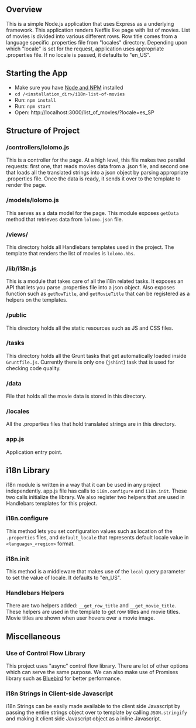 ## Overview

This is a simple Node.js application that uses Express as a underlying framework. This application renders Netflix like page with list of movies. List of movies is divided into various different rows. Row title comes from a language specific .properties file from "locales" directory. Depending upon which "locale" is set for the request, application uses appropriate .properties file. If no locale is passed, it defaults to "en_US".

## Starting the App


* Make sure you have [Node and NPM](http://nodejs.org/download/) installed
* `cd /<installation_dir>/i18n-list-of-movies`
* Run: `npm install`
* Run: `npm start`
* Open: http://localhost:3000/list_of_movies/?locale=es_SP

## Structure of Project

### /controllers/lolomo.js

This is a controller for the page. At a high level, this file makes two parallel requests:  first one, that reads movies data from a .json file, and second one that loads all the translated strings into a json object by parsing appropriate .properties file. Once the data is ready, it sends it over to the template to render the page.

### /models/lolomo.js

This serves as a data model for the page. This module exposes `getData` method that retrieves data from `lolomo.json` file.

### /views/

This directory holds all Handlebars templates used in the project. The template that renders the list of movies is `lolomo.hbs`.

### /lib/i18n.js

This is a module that takes care of all the i18n related tasks. It exposes an API that lets you parse .properties file into a json object. Also exposes function such as `getRowTitle`, and `getMovieTitle` that can be registered as a helpers on the templates.

### /public

This directory holds all the static resources such as JS and CSS files.

### /tasks

This directory holds all the Grunt tasks that get automatically loaded inside `Gruntfile.js`. Currently there is only one (`jshint`) task that is used for checking code quality.

### /data

File that holds all the movie data is stored in this directory.

### /locales

All the .properties files that hold translated strings are in this directory.

### app.js

Application entry point.

## i18n Library

i18n module is written in a way that it can be used in any project independently.
app.js file has calls to `i18n.configure` and `i18n.init`. These two calls initialize the library. We also register two helpers that are used in Handlebars templates for this project.

### i18n.configure

This method lets you set configuration values such as location of the `.properties` files, and `default_locale` that represents default locale value in `<language>_<region>` format.

### i18n.init

This method is a middleware that makes use of the `local` query parameter to set the value of locale. It defaults to "en_US".

### Handlebars Helpers

There are two helpers added: `__get_row_title` and `__get_movie_title`. These helpers are used in the template to get row titles and movie titles. Movie titles are shown when user hovers over a movie image.

## Miscellaneous

### Use of Control Flow Library

This project uses "async" control flow library. There are lot of other options which can serve the same purpose. We can also make use of Promises library such as [Bluebird](https://www.npmjs.org/package/bluebird) for better performance.

### i18n Strings in Client-side Javascript

i18n Strings can be easily made available to the client side Javascript by passing the entire strings object over to template by calling `JSON.stringify` and making it client side Javascript object as a inline Javascript.
